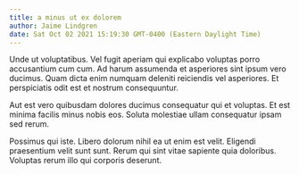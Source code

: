 ```yaml
---
title: a minus ut ex dolorem
author: Jaime Lindgren
date: Sat Oct 02 2021 15:19:30 GMT-0400 (Eastern Daylight Time)
---
```

Unde ut voluptatibus. Vel fugit aperiam qui explicabo voluptas porro accusantium cum cum. Ad harum assumenda et asperiores sint ipsum vero ducimus. Quam dicta enim numquam deleniti reiciendis vel asperiores. Et perspiciatis odit est et nostrum consequuntur.

 Aut est vero quibusdam dolores ducimus consequatur qui et voluptas. Et est minima facilis minus nobis eos. Soluta molestiae ullam consequatur ipsam sed rerum.

 Possimus qui iste. Libero dolorum nihil ea ut enim est velit. Eligendi praesentium velit sunt sunt. Rerum qui sint vitae sapiente quia doloribus. Voluptas rerum illo qui corporis deserunt.
